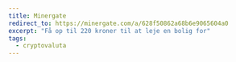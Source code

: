 ```yaml
---
title: Minergate
redirect_to: https://minergate.com/a/628f50862a68b6e9065604a0
excerpt: "Få op til 220 kroner til at leje en bolig for"
tags:
  - cryptovaluta
---
```

